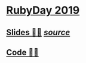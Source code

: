 # [RubyDay 2019](http://2019.rubyday.it)

## [Slides 👨‍🎨](http://elia.schito.me/rubyday2019) _[source](https://github.com/elia/rubyday-2019/tree/master/presentation)_
## [Code 👨‍💻](https://github.com/elia/rubyday-2019/tree/master/code)

